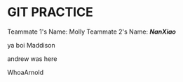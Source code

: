 GIT PRACTICE
============


Teammate 1's Name: Molly
Teammate 2's Name: _______NanXiao_______

ya boi Maddison


andrew was here

WhoaArnold